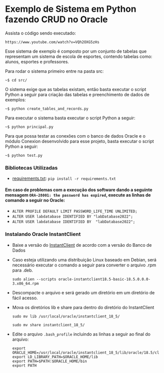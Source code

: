 # Exemplo de Sistema em Python fazendo CRUD no Oracle

Assista o código sendo executado:
```shell
https://www.youtube.com/watch?v=VQh2OXG5zHs
```

Esse sistema de exemplo é composto por um conjunto de tabelas que representam um sistema de escola de esportes, contendo tabelas como: alunos, esportes e professores.

Para rodar o sistema primeiro entre na pasta src:
```shell
~$ cd src/
```

O sistema exige que as tabelas existam, então basta executar o script Python a seguir para criação das tabelas e preenchimento de dados de exemplos:
```shell
~$ python create_tables_and_records.py
```

Para executar o sistema basta executar o script Python a seguir:
```shell
~$ python principal.py
```

Para que possa testar as conexões com o banco de dados Oracle e o módulo Conexion desenvolvido para esse projeto, basta executar o script Python a seguir:
```shell
~$ python test.py
```

### Bibliotecas Utilizadas
- [requirements.txt](src/requirements.txt): `pip install -r requirements.txt`

#### Em caso de problemas com a execução dos software dando a seguinte mensagem `ORA-28001: the password has expired`, execute as linhas de comando a seguir no Oracle:
- `ALTER PROFILE DEFAULT LIMIT PASSWORD_LIFE_TIME UNLIMITED;`
- `ALTER USER labdatabase IDENTIFIED BY "labDatabase2022";`
- `ALTER USER labdatabase IDENTIFIED BY  "labDatabase2022";`

### Instalando Oracle InstantClient
- Baixe a versão do [InstantClient](https://www.oracle.com/database/technologies/instant-client/linux-x86-64-downloads.html) de acordo com a versão do Banco de Dados
- Caso esteja utilizando uma distribuição Linux baseado em Debian, será necessário executar o comando a seguir para converter o arquivo .rpm para .deb.
  ```shell
  sudo alien --scripts oracle-instantclient18.5-basic-18.5.0.0.0-3.x86_64.rpm
  ```
- Descompacte o arquivo e será gerado um diretório em um diretório de fácil acesso.
- Mova os diretórios lib e share para dentro do diretório do InstantClient
  ```shell
  sudo mv lib /usr/local/oracle/instantclient_18_5/
  ```
  
  ```shell
  sudo mv share instantclient_18_5/
  ```
- Edite o arquivo `.bash_profile` incluindo as linhas a seguir ao final do arquivo:
  ```shell
  export ORACLE_HOME=/usr/local/oracle/instantclient_18_5/lib/oracle/18.5/client64
  export LD_LIBRARY_PATH=$ORACLE_HOME/lib
  export PATH=$PATH:$ORACLE_HOME/bin
  export PATH
  ```

